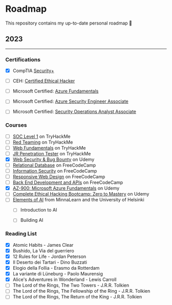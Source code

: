 # Roadmap
This repository contains my up-to-date personal roadmap 🧭

## 2023
---

### Certifications
- [x] CompTIA [Security+](https://www.comptia.org/certifications/security)
- [ ] CEH: [Certified Ethical Hacker](https://www.eccouncil.org/train-certify/certified-ethical-hacker-ceh/)
- [ ] Microsoft Certified: [Azure Fundamentals](https://learn.microsoft.com/en-us/certifications/azure-fundamentals/)
- [ ] Microsoft Certified: [Azure Security Engineer Associate](https://learn.microsoft.com/en-us/certifications/azure-security-engineer/)
- [ ] Microsoft Certified: [Security Operations Analyst Associate](https://learn.microsoft.com/en-us/certifications/security-operations-analyst/)


### Courses
- [ ] [SOC Level 1](https://tryhackme.com/path/outline/soclevel1) on TryHackMe
- [ ] [Red Teaming](https://tryhackme.com/path/outline/redteaming) on TryHackMe
- [ ] [Web Fundamentals](https://tryhackme.com/path/outline/web) on TryHackMe
- [ ] [JR Penetration Tester](https://tryhackme.com/path/outline/jrpenetrationtester) on TryHackMe
- [x] [Web Security & Bug Bounty](https://www.udemy.com/course/web-security-and-bug-bounty-learn-penetration-testing/) on Udemy
- [ ] [Relational Database](https://www.freecodecamp.org/learn/relational-database/) on FreeCodeCamp
- [ ] [Information Security](https://www.freecodecamp.org/learn/information-security/) on FreeCodeCamp
- [ ] [Responsive Web Design](https://www.freecodecamp.org/learn/2022/responsive-web-design/) on FreeCodeCamp
- [ ] [Back End Development and APIs](https://www.freecodecamp.org/learn/back-end-development-and-apis/) on FreeCodeCamp
- [x] [AZ-900: Microsoft Azure Fundamentals](https://www.udemy.com/course/az900-azure/) on Udemy
- [ ] [Complete Ethical Hacking Bootcamp: Zero to Mastery](https://www.udemy.com/course/complete-ethical-hacking-bootcamp-zero-to-mastery/) on Udemy
- [ ] [Elements of AI](https://www.elementsofai.com/) from MinnaLearn and the University of Helsinki
  - [ ] Introduction to AI
  - [ ] Building AI


### Reading List
- [x] Atomic Habits - James Clear
- [x] Bushido, La Via del guerriero
- [x] 12 Rules for Life - Jordan Peterson
- [x] Il Deserto dei Tartari - Dino Buzzati
- [x] Elogio della Follia - Erasmo da Rotterdam
- [x] La variante di Lüneburg - Paolo Maurensig
- [x] Alice's Adventures in Wonderland - Lewis Carroll
- [ ] The Lord of the Rings, The Two Towers - J.R.R. Tolkien
- [ ] The Lord of the Rings, The Fellowship of the Ring - J.R.R. Tolkien
- [ ] The Lord of the Rings, The Return of the King - J.R.R. Tolkien
